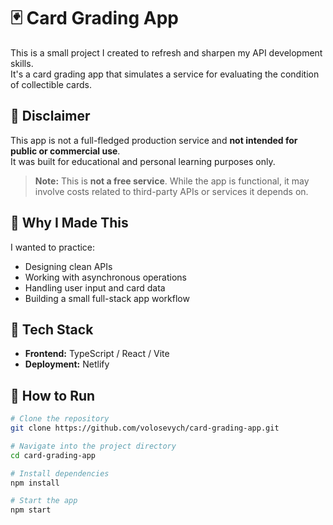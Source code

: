 # 🃏 Card Grading App

This is a small project I created to refresh and sharpen my API development skills.  
It's a card grading app that simulates a service for evaluating the condition of collectible cards.

## 🚧 Disclaimer

This app is not a full-fledged production service and **not intended for public or commercial use**.  
It was built for educational and personal learning purposes only.

> **Note:** This is **not a free service**. While the app is functional, it may involve costs related to third-party APIs or services it depends on.

## 🧠 Why I Made This

I wanted to practice:

- Designing clean APIs
- Working with asynchronous operations
- Handling user input and card data
- Building a small full-stack app workflow

## 🔧 Tech Stack

- **Frontend:** TypeScript / React / Vite
- **Deployment:** Netlify

## 📂 How to Run

```bash
# Clone the repository
git clone https://github.com/volosevych/card-grading-app.git

# Navigate into the project directory
cd card-grading-app

# Install dependencies
npm install

# Start the app
npm start
